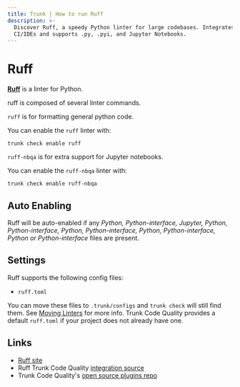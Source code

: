 ```yaml
---
title: Trunk | How to run Ruff
description: >-
  Discover Ruff, a speedy Python linter for large codebases. Integrates with
  CI/IDEs and supports .py, .pyi, and Jupyter Notebooks.
---
```


# Ruff

[**Ruff**](https://github.com/astral-sh/ruff) is a linter for Python.

ruff is composed of several linter commands.

`ruff` is for formatting general python code.

You can enable the `ruff` linter with:

```shell
trunk check enable ruff
```

`ruff-nbqa` is for extra support for Jupyter notebooks.

You can enable the `ruff-nbqa` linter with:

```shell
trunk check enable ruff-nbqa
```

## Auto Enabling

Ruff will be auto-enabled if any _Python, Python-interface, Jupyter, Python, Python-interface, Python, Python-interface, Python, Python-interface, Python or Python-interface_ files are present.

## Settings

Ruff supports the following config files:

* `ruff.toml`

You can move these files to `.trunk/configs` and `trunk check` will still find them. See [Moving Linters](../configure-linters.md#moving-linters) for more info. Trunk Code Quality provides a default `ruff.toml` if your project does not already have one.

## Links

* [Ruff site](https://github.com/astral-sh/ruff)
* Ruff Trunk Code Quality [integration source](https://github.com/trunk-io/plugins/tree/main/linters/ruff)
* Trunk Code Quality's [open source plugins repo](https://github.com/trunk-io/plugins/tree/main)
